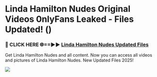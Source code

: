 # Linda Hamilton Nudes Original Videos 0nlyFans Leaked - Files Updated! ()

<h3>🔴 CLICK HERE 🌐==►► <a href="https://tinyurl.com/2p9ay9w9" rel="nofollow">Linda Hamilton Nudes Updated Files</a></h3>

Get Linda Hamilton Nudes and all content. Now you can access all videos and pictures of Linda Hamilton Nudes. New Updated Files 2025!

[![](https://i.imgur.com/KQgVmj3.gif)](https://tinyurl.com/2p9ay9w9)
